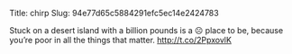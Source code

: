 Title: chirp
Slug: 94e77d65c5884291efc5ec14e2424783

Stuck on a desert island with a billion pounds is a ☹ place to be, because you’re poor in all the things that matter. <a href="http://t.co/2PpxovlK">http://t.co/2PpxovlK</a>
